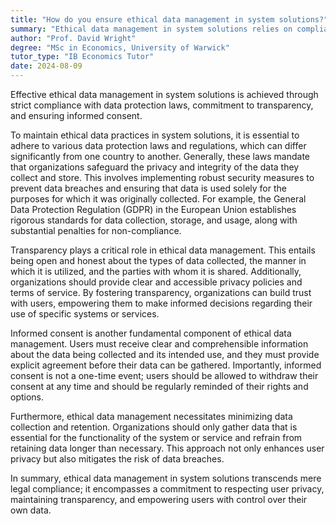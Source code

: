 ```yaml
---
title: "How do you ensure ethical data management in system solutions?"
summary: "Ethical data management in system solutions relies on compliance with data protection laws, maintaining transparency, and obtaining informed consent from users."
author: "Prof. David Wright"
degree: "MSc in Economics, University of Warwick"
tutor_type: "IB Economics Tutor"
date: 2024-08-09
---
```


Effective ethical data management in system solutions is achieved through strict compliance with data protection laws, commitment to transparency, and ensuring informed consent.

To maintain ethical data practices in system solutions, it is essential to adhere to various data protection laws and regulations, which can differ significantly from one country to another. Generally, these laws mandate that organizations safeguard the privacy and integrity of the data they collect and store. This involves implementing robust security measures to prevent data breaches and ensuring that data is used solely for the purposes for which it was originally collected. For example, the General Data Protection Regulation (GDPR) in the European Union establishes rigorous standards for data collection, storage, and usage, along with substantial penalties for non-compliance.

Transparency plays a critical role in ethical data management. This entails being open and honest about the types of data collected, the manner in which it is utilized, and the parties with whom it is shared. Additionally, organizations should provide clear and accessible privacy policies and terms of service. By fostering transparency, organizations can build trust with users, empowering them to make informed decisions regarding their use of specific systems or services.

Informed consent is another fundamental component of ethical data management. Users must receive clear and comprehensible information about the data being collected and its intended use, and they must provide explicit agreement before their data can be gathered. Importantly, informed consent is not a one-time event; users should be allowed to withdraw their consent at any time and should be regularly reminded of their rights and options.

Furthermore, ethical data management necessitates minimizing data collection and retention. Organizations should only gather data that is essential for the functionality of the system or service and refrain from retaining data longer than necessary. This approach not only enhances user privacy but also mitigates the risk of data breaches.

In summary, ethical data management in system solutions transcends mere legal compliance; it encompasses a commitment to respecting user privacy, maintaining transparency, and empowering users with control over their own data.
    